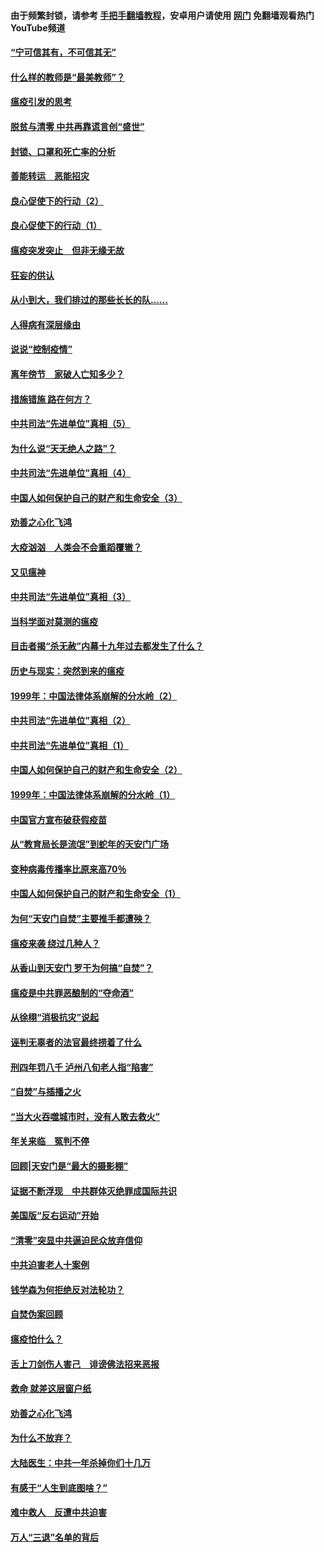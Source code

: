#### 由于频繁封锁，请参考 [手把手翻墙教程](https://github.com/gfw-breaker/guides/wiki/)，安卓用户请使用 [网门](https://github.com/gfw-breaker/nogfw/blob/master/dl.md?t=03101600) 免翻墙观看热门YouTube频道 

#### [“宁可信其有，不可信其无”](../pages/19/421691.md?t=03101600) 

#### [什么样的教师是“最美教师”？](../pages/19/421755.md?t=03101600) 

#### [瘟疫引发的思考](../pages/19/421594.md?t=03101600) 

#### [脱贫与清零 中共再靠谎言创“盛世”](../pages/19/421590.md?t=03101600) 

#### [封锁、口罩和死亡率的分析](../pages/19/421495.md?t=03101600) 

#### [善能转运　恶能招灾](../pages/19/421334.md?t=03101600) 

#### [良心促使下的行动（2）](../pages/19/421361.md?t=03101600) 

#### [良心促使下的行动（1）](../pages/19/421302.md?t=03101600) 

#### [瘟疫突发突止　但非无缘无故](../pages/19/421281.md?t=03101600) 

#### [狂妄的供认](../pages/19/421199.md?t=03101600) 

#### [从小到大，我们排过的那些长长的队……](../pages/19/421243.md?t=03101600) 

#### [人得病有深层缘由](../pages/19/420864.md?t=03101600) 

#### [说说“控制疫情”](../pages/19/420831.md?t=03101600) 

#### [离年傍节　家破人亡知多少？](../pages/19/420563.md?t=03101600) 

#### [措施错施  路在何方？](../pages/19/420076.md?t=03101600) 

#### [中共司法“先进单位”真相（5）](../pages/19/419453.md?t=03101600) 

#### [为什么说“天无绝人之路”？](../pages/19/419618.md?t=03101600) 

#### [中共司法“先进单位”真相（4）](../pages/19/419452.md?t=03101600) 

#### [中国人如何保护自己的财产和生命安全（3）](../pages/19/419405.md?t=03101600) 

#### [劝善之心化飞鸿](../pages/19/418758.md?t=03101600) 

#### [大疫汹汹　人类会不会重蹈覆辙？](../pages/19/419691.md?t=03101600) 

#### [又见瘟神](../pages/19/419225.md?t=03101600) 

#### [中共司法“先进单位”真相（3）](../pages/19/419451.md?t=03101600) 

#### [当科学面对莫测的瘟疫](../pages/19/419625.md?t=03101600) 

#### [目击者揭“杀无赦”内幕十九年过去都发生了什么？](../pages/19/419617.md?t=03101600) 

#### [历史与现实：突然到来的瘟疫](../pages/19/419619.md?t=03101600) 

#### [1999年：中国法律体系崩解的分水岭（2）](../pages/19/419455.md?t=03101600) 

#### [中共司法“先进单位”真相（2）](../pages/19/419450.md?t=03101600) 

#### [中共司法“先进单位”真相（1）](../pages/19/419449.md?t=03101600) 

#### [中国人如何保护自己的财产和生命安全（2）](../pages/19/419404.md?t=03101600) 

#### [1999年：中国法律体系崩解的分水岭（1）](../pages/19/419454.md?t=03101600) 

#### [中国官方宣布破获假疫苗](../pages/19/419504.md?t=03101600) 

#### [从“教育局长是流氓”到蛇年的天安门广场](../pages/19/419470.md?t=03101600) 

#### [变种病毒传播率比原来高70％](../pages/19/419456.md?t=03101600) 

#### [中国人如何保护自己的财产和生命安全（1）](../pages/19/419403.md?t=03101600) 

#### [为何“天安门自焚”主要推手都遭殃？](../pages/19/419348.md?t=03101600) 

#### [瘟疫来袭 绕过几种人？](../pages/19/419349.md?t=03101600) 

#### [从香山到天安门 罗干为何搞“自焚”？](../pages/19/419270.md?t=03101600) 

#### [瘟疫是中共罪恶酿制的“夺命酒”](../pages/19/419223.md?t=03101600) 

#### [从徐栩“消极抗灾”说起](../pages/19/419224.md?t=03101600) 

#### [诬判无辜者的法官最终捞着了什么](../pages/19/419268.md?t=03101600) 

#### [刑四年罚八千 泸州八旬老人指“陷害”](../pages/19/419232.md?t=03101600) 

#### [“自焚”与插播之火](../pages/19/419226.md?t=03101600) 

#### [“当大火吞噬城市时，没有人敢去救火”](../pages/19/419077.md?t=03101600) 

#### [年关来临　冤判不停](../pages/19/419093.md?t=03101600) 

#### [回顾|天安门是“最大的摄影棚”](../pages/19/380866.md?t=03101600) 

#### [证据不断浮现　中共群体灭绝罪成国际共识](../pages/19/419031.md?t=03101600) 

#### [美国版“反右运动”开始](../pages/19/419030.md?t=03101600) 

#### [“清零”突显中共逼迫民众放弃信仰](../pages/19/418995.md?t=03101600) 

#### [中共迫害老人十案例](../pages/19/418831.md?t=03101600) 

#### [钱学森为何拒绝反对法轮功？](../pages/19/418905.md?t=03101600) 

#### [自焚伪案回顾](../pages/19/418799.md?t=03101600) 

#### [瘟疫怕什么？](../pages/19/418800.md?t=03101600) 

#### [舌上刀剑伤人害己　诽谤佛法招来恶报](../pages/19/418731.md?t=03101600) 

#### [救命 就差这层窗户纸](../pages/19/418706.md?t=03101600) 

#### [劝善之心化飞鸿](../pages/19/416766.md?t=03101600) 

#### [为什么不放弃？](../pages/19/418691.md?t=03101600) 

#### [大陆医生：中共一年杀掉你们十几万](../pages/19/418670.md?t=03101600) 

#### [有感于“人生到底图啥？”](../pages/19/418624.md?t=03101600) 

#### [难中救人　反遭中共迫害](../pages/19/418414.md?t=03101600) 

#### [万人“三退”名单的背后](../pages/19/418505.md?t=03101600) 

